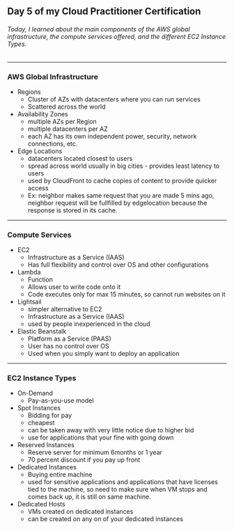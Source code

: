 ## Day 5 of my Cloud Practitioner Certification
###### Today, I learned about the main components of the AWS global infrastructure, the compute services offered, and the different EC2 Instance Types.

---

### AWS Global Infrastructure
* Regions
  * Cluster of AZs with datacenters where you can run services
  * Scattered across the world
* Availability Zones
  * multiple AZs per Region
  * multiple datacenters per AZ
  * each AZ has its own independent power, security, network connections, etc.
* Edge Locations
  * datacenters located closest to users
  * spread across world usually in big cities - provides least latency to users
  * used by CloudFront to cache copies of content to provide quicker access
  * Ex: neighbor makes same request that you are made 5 mins ago, neighbor request will be fullfilled by edgelocation because the response is stored in its cache. 

---

### Compute Services
* EC2
  * Infrastructure as a Service (IAAS)
  * Has full flexibility and control over OS and other configurations
* Lambda
  * Function
  * Allows user to write code onto it
  * Code executes only for max 15 minutes, so cannot run websites on it
* Lightsail
  * simpler alternative to EC2
  * Infrastructure as a Service (IAAS)
  * used by people inexperienced in the cloud
* Elastic Beanstalk
  * Platform as a Service (PAAS)
  * User has no control over OS 
  * Used when you simply want to deploy an application

---

### EC2 Instance Types
* On-Demand
  * Pay-as-you-use model
* Spot Instances
  * Bidding for pay
  * cheapest
  * can be taken away with very little notice due to higher bid
  * use for applications that your fine with going down
* Reserved Instances
  * Reserve server for minimum 6months or 1 year
  * 70 percent discount if you pay up front
* Dedicated Instances
  * Buying entire machine
  * used for sensitive applications and applications that have licenses tied to the machine, so need to make sure when VM stops and comes back up, it is still on same machine.
* Dedicated Hosts
  * VMs created on dedicated instances
  * can be created on any on of your dedicated instances
